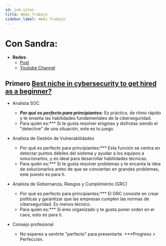 ```yaml
---
id: job-sites
title: Webs_Trabajo
sidebar_label: Webs Trabajo
---
```


# Con Sandra:
- **Redes**:
    - [Post](https://www.withsandra.dev/archive?page=1)
    - [Youtube Channel](https://www.youtube.com/@WithSandra/videos)

## Primero [Best niche in cybersecurity to get hired as a beginner?](https://www.withsandra.dev/p/best-niche-in-cybersecurity-to-get-hired-as-a-beginner)
- Analista SOC
  - ***Por qué es perfecto para principiantes:*** Es práctico, de ritmo rápido y te enseña las habilidades fundamentales de la ciberseguridad.
  - Para quién es:*** Si te gusta resolver enigmas y disfrutas siendo el "detective" de una situación, este es tu juego.

- Analista de Gestión de Vulnerabilidades
  - Por qué es perfecto para principiantes:*** Esta función se centra en detectar puntos débiles del sistema y ayudar a los equipos a solucionarlos, y es ideal para desarrollar habilidades técnicas.
  - Para quién es:*** Si te gusta resolver problemas y te encanta la idea de solucionarlos antes de que se conviertan en grandes problemas, este puesto es para ti.

- Analista de Gobernanza, Riesgos y Cumplimiento (GRC)
  - Por qué es perfecto para principiantes:*** El GRC consiste en crear políticas y garantizar que las empresas cumplen las normas de ciberseguridad. Es menos técnico.
  - Para quién es:*** Si eres organizado y te gusta poner orden en el caos, esto es para ti.

- Consejo profesional
  - No esperes a sentirte "perfecto" para presentarte. ***Progreso > Perfección.
